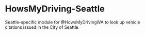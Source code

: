 # HowsMyDriving-Seattle
Seattle-specific module for @HowsMyDrivingWA to look up vehicle citations issued in the City of Seattle.
